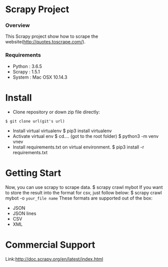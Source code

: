 # Scrapy Project

### Overview
This Scrapy project show how to scrape the website(http://quotes.toscrape.com/).

### Requirements
* Python : 3.6.5
* Scrapy : 1.5.1
* System : Mac OSX 10.14.3


# Install
* Clone repository or down zip file directly:
````
$ git clone url(git's url)
````
* Install virtual virtualenv
	$ pip3 install virtualenv
* Activate virtual env
	$ cd.... (got to the root folder)
	$ python3 -m venv vnev
* Install requirements.txt on virtual environment.
	$  pip3 install -r requirements.txt

# Getting Start
Now, you can use scrapy to scrape data.
	$ scrapy crawl mybot
If you want to store the result into the format for csv, just follow below:
	$ scrapy crawl mybot -o `your_file name`
These formats are supported out of the box: 
* JSON
* JSON lines
* CSV
* XML

# Commercial Support
Link:http://doc.scrapy.org/en/latest/index.html

